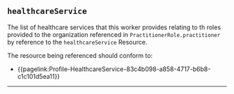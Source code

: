 ## `healthcareService`

The list of healthcare services that this worker provides relating to th roles provided to the organization referenced in `PractitionerRole.practitioner` by reference to the `healthcareService` Resource.

The resource being referenced should conform to:
- {{pagelink:Profile-HealthcareService-83c4b098-a858-4717-b6b8-c1c101d5ea11}}

---
